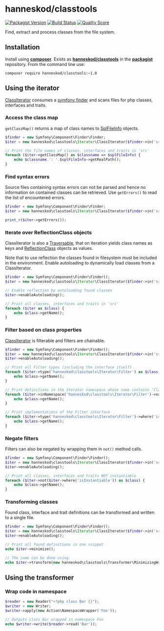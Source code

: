 # hanneskod/classtools

[![Packagist Version](https://img.shields.io/packagist/v/hanneskod/classtools.svg?style=flat-square)](https://packagist.org/packages/hanneskod/classtools)
[![Build Status](https://img.shields.io/travis/hanneskod/classtools/master.svg?style=flat-square)](https://travis-ci.org/hanneskod/classtools)
[![Quality Score](https://img.shields.io/scrutinizer/g/hanneskod/classtools.svg?style=flat-square)](https://scrutinizer-ci.com/g/hanneskod/classtools)

Find, extract and process classes from the file system.

Installation
------------
Install using **[composer](http://getcomposer.org/)**. Exists as
**[hanneskod/classtools](https://packagist.org/packages/hanneskod/classtools)**
in the **[packagist](https://packagist.org/)** repository. From the command line
use:

    composer require hanneskod/classtools:~1.0

Using the iterator
------------------
[ClassIterator](src/Iterator/ClassIterator.php) consumes a [symfony
finder](http://symfony.com/doc/current/components/finder.html) and scans files
for php classes, interfaces and traits.

### Access the class map

`getClassMap()` returns a map of class names to
[SplFileInfo](http://api.symfony.com/2.5/Symfony/Component/Finder/SplFileInfo.html)
objects.

<!--
    @example getClassMap()
    @expectOutput "/hanneskod/"
-->
```php
$finder = new Symfony\Component\Finder\Finder;
$iter = new hanneskod\classtools\Iterator\ClassIterator($finder->in('src'));

// Print the file names of classes, interfaces and traits in 'src'
foreach ($iter->getClassMap() as $classname => $splFileInfo) {
    echo $classname.': '.$splFileInfo->getRealPath();
}
```

### Find syntax errors

Source files containing syntax errors can not be parsed and hence no information
on contained classes can be retrieved. Use `getErrors()` to read the list of
encountered errors.

<!--
    @example getErrors()
    @expectOutput "/Array/"
-->
```php
$finder = new Symfony\Component\Finder\Finder;
$iter = new hanneskod\classtools\Iterator\ClassIterator($finder->in('src'));

print_r($iter->getErrors());
```

### Iterate over ReflectionClass objects

ClassIterator is also a
[Traversable](http://php.net/manual/en/class.traversable.php), that on iteration
yields class names as keys and
[ReflectionClass](http://php.net/manual/en/class.reflectionclass.php) objects as
values.

Note that to use reflection the classes found in filesystem must be
included in the environment. Enable autoloading to dynamically load classes from
a ClassIterator.

<!--
    @example enableAutoloading()
    @expectOutput "/hanneskod/"
-->
```php
$finder = new Symfony\Component\Finder\Finder();
$iter = new hanneskod\classtools\Iterator\ClassIterator($finder->in('src'));

// Enable reflection by autoloading found classes
$iter->enableAutoloading();

// Print all classes, interfaces and traits in 'src'
foreach ($iter as $class) {
    echo $class->getName();
}
```

### Filter based on class properties

[ClassIterator](src/Iterator/ClassIterator.php) is filterable and filters are
chainable.

<!--
    @example filter
    @expectOutput "/hanneskod/"
-->
```php
$finder = new Symfony\Component\Finder\Finder();
$iter = new hanneskod\classtools\Iterator\ClassIterator($finder->in('src'));
$iter->enableAutoloading();

// Print all Filter types (including the interface itself)
foreach ($iter->type('hanneskod\classtools\Iterator\Filter') as $class) {
    echo $class->getName();
}

// Print definitions in the Iterator namespace whose name contains 'Class'
foreach ($iter->inNamespace('hanneskod\classtools\Iterator\Filter')->name('/type/i') as $class) {
    echo $class->getName();
}

// Print implementations of the Filter interface
foreach ($iter->type('hanneskod\classtools\Iterator\Filter')->where('isInstantiable') as $class) {
    echo $class->getName();
}
```

### Negate filters

Filters can also be negated by wrapping them in `not()` method calls.

<!--
    @example negation
    @expectOutput "/hanneskod/"
-->
```php
$finder = new Symfony\Component\Finder\Finder();
$iter = new hanneskod\classtools\Iterator\ClassIterator($finder->in('src'));
$iter->enableAutoloading();

// Print all classes, interfaces and traits NOT instantiable
foreach ($iter->not($iter->where('isInstantiable')) as $class) {
    echo $class->getName();
}
```

### Transforming classes

Found class, interface and trait definitions can be transformed and written to a
single file.

<!--
    @example transformation
    @expectOutput "/\<\?php/"
-->
```php
$finder = new Symfony\Component\Finder\Finder();
$iter = new hanneskod\classtools\Iterator\ClassIterator($finder->in('src'));
$iter->enableAutoloading();

// Print all found definitions in one snippet
echo $iter->minimize();

// The same can be done using
echo $iter->transform(new hanneskod\classtools\Transformer\MinimizingWriter);
```

Using the transformer
---------------------

### Wrap code in namespace

<!-- @ignore -->
```php
$reader = new Reader("<?php class Bar {}");
$writer = new Writer;
$writer->apply(new Action\NamespaceWrapper('Foo'));

// Outputs class Bar wrapped in namespace Foo
echo $writer->write($reader->read('Bar'));
```
